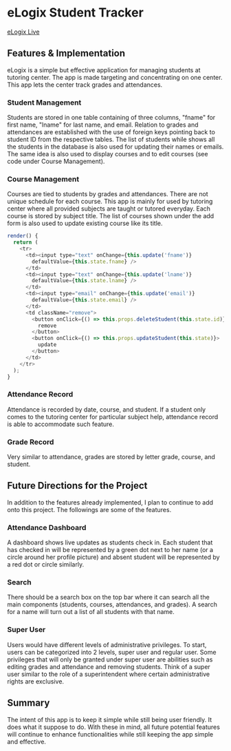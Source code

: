 # eLogix Student Tracker

[eLogix Live](http://www.elogix.center/)

## Features & Implementation

eLogix is a simple but effective application for managing students at tutoring center. The app is made targeting and concentrating on one center. This app lets the center track grades and attendances.

### Student Management

Students are stored in one table containing of three columns, "fname" for first name, "lname" for last name, and email. Relation to grades and attendances are established with the use of foreign keys pointing back to student ID from the respective tables. The list of students while shows all the students in the database is also used for updating their names or emails. The same idea is also used to display courses and to edit courses (see code under Course Management).

### Course Management

Courses are tied to students by grades and attendances. There are not unique schedule for each course. This app is mainly for used by tutoring center where all provided subjects are taught or tutored everyday. Each course is stored by subject title. The list of courses shown under the add form is also used to update existing course like its title.

```js
render() {
  return (
    <tr>
      <td><input type="text" onChange={this.update('fname')}
        defaultValue={this.state.fname} />
      </td>
      <td><input type="text" onChange={this.update('lname')}
        defaultValue={this.state.lname} />
      </td>
      <td><input type="email" onChange={this.update('email')}
        defaultValue={this.state.email} />
      </td>
      <td className="remove">
        <button onClick={() => this.props.deleteStudent(this.state.id)}>
          remove
        </button>
        <button onClick={() => this.props.updateStudent(this.state)}>
          update
        </button>
      </td>
    </tr>
  );
}
```

### Attendance Record

Attendance is recorded by date, course, and student. If a student only comes to the tutoring center for particular subject help, attendance record is able to accommodate such feature.

### Grade Record

Very similar to attendance, grades are stored by letter grade, course, and student.

## Future Directions for the Project

In addition to the features already implemented, I plan to continue to add onto this project. The followings are some of the features.

### Attendance Dashboard

A dashboard shows live updates as students check in. Each student that has checked in will be represented by a green dot next to her name (or a circle around her profile picture) and absent student will be represented by a red dot or circle similarly.

### Search

There should be a search box on the top bar where it can search all the main components (students, courses, attendances, and grades). A search for a name will turn out a list of all students with that name.

### Super User

Users would have different levels of administrative privileges. To start, users can be categorized into 2 levels, super user and regular user. Some privileges that will only be granted under super user are abilities such as editing grades and attendance and removing students. Think of a super user similar to the role of a superintendent where certain administrative rights are exclusive.

## Summary

The intent of this app is to keep it simple while still being user friendly. It does what it suppose to do. With these in mind, all future potential features will continue to enhance functionalities while still keeping the app simple and effective.
